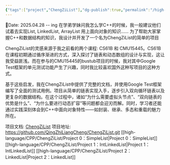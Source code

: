```yaml
---
{"tags":["project","ChengZiList"],"dg-publish":true,"permalink":"/high-language/CPP/ChengZiList/ChengZiList/","dgPassFrontmatter":true,"noteIcon":"","created":"2025-08-15T09:39:28.901+08:00","updated":"2025-04-29T17:37:14.130+08:00"}
---
```



📅Date: 2025.04.28 -- ing
在学弟学妹问我怎么学C++的时候，我一般建议他们试着去实现List, LinkedList, ArrayList 用上面向对象的知识…… 为了帮助大家掌握C++和数据结构的知识，我设计并开发了一个名为ChengZiList的简单的项目

ChengZiList的灵感来源于我之前看的两个课程: CS61B 和 CMU15445。CS61B在课程初期通过循序渐进的方式，深入探讨了链表和动态数组的设计与实现，这让我受益匪浅。而在参与的CMU15445的bustub项目的时候，我对其中Google Test框架的单元测试功能产生了兴趣，同时我比较喜欢国外这种写项目的这种方式。

基于这些启发，我在ChengZiList中提供了完整的文档，并使用Google Test框架编写了全面的测试用例。项目从简单的链表实现入手，逐步引入双向循环链表以及更复杂的数据结构。在这个过程中，诸如“为什么需要虚拟头节点”、“双向链表的优势是什么”、“为什么要进行动态扩容”等问题都会迎刃而解。同时，学习者还能通过实践深刻体会到C++中面向对象特性——如封装、继承、多态和重载的魅力所在。

项目文档: [ChengZiList](https://qingzhiliangcheng.cn/high-language/cpp/chengzilist/chengzilist/)
项目地址: https://github.com/QingZhiLiangCheng/ChengZiList.git
[[high-language/CPP/ChengZiList/Project 0：SimpleList\|Project 0：SimpleList]]
[[high-language/CPP/ChengZiList/Project 1：IntLinkedList\|Project 1：IntLinkedList]]
[[high-language/CPP/ChengZiList/Project 2：LinkedList\|Project 2：LinkedList]]

